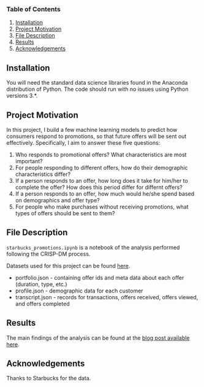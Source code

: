 ### Table of Contents

  1. [Installation](#installation)
  2. [Project Motivation](#motivation)
  3. [File Description](#files)
  4. [Results](#results)
  5. [Acknowledgements](#acknowledge)
  
## Installation <a name = "installation"></a>

You will need the standard data science libraries found in the Anaconda distribution of Python. The code should run with no issues using Python versions 3.*.

## Project Motivation <a name = "motivation"></a>
In this project, I build a few machine learning models to predict how consumers respond to promotions, so that future offers will be sent out effectively. Specifically, I aim to answer these five questions: 

1. Who responds to promotional offers? What characteristics are most important?
2. For people responding to different offers, how do their demographic characteristics differ?
3. If a person responds to an offer, how long does it take for him/her to complete the offer? How does this period differ for differnt offers?
4. If a person responds to an offer, how much would he/she spend based on demographics and offer type?
5. For people who make purchases without receiving promotions, what types of offers should be sent to them?


## File Description <a name = "files"></a>

`starbucks_promotions.ipynb` is a notebook of the analysis performed following the CRISP-DM process.

Datasets used for this project can be found [here](https://drive.google.com/drive/folders/11I4soh4EZWUnL4DMnm8dKSF-fU9h-J2e?usp=sharing). 
* portfolio.json - containing offer ids and meta data about each offer (duration, type, etc.)
* profile.json - demographic data for each customer
* transcript.json - records for transactions, offers received, offers viewed, and offers completed

## Results <a name = "results"></a>

The main findings of the analysis can be found at the [blog post available here](). 

## Acknowledgements <a name = "acknowledge"></a>
  
Thanks to Starbucks for the data.
